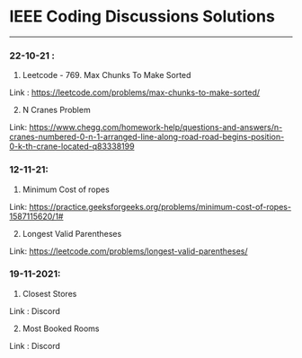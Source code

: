 # IEEE Coding Discussions Solutions
---
### 22-10-21 :
1. Leetcode - 769. Max Chunks To Make Sorted

Link : https://leetcode.com/problems/max-chunks-to-make-sorted/

2. N Cranes Problem 

Link: https://www.chegg.com/homework-help/questions-and-answers/n-cranes-numbered-0-n-1-arranged-line-along-road-road-begins-position-0-k-th-crane-located-q83338199

### 12-11-21:
1. Minimum Cost of ropes 

Link: https://practice.geeksforgeeks.org/problems/minimum-cost-of-ropes-1587115620/1#

2. Longest Valid Parentheses

Link: https://leetcode.com/problems/longest-valid-parentheses/

### 19-11-2021:
1. Closest Stores 

Link : Discord

2. Most Booked Rooms

Link : Discord

